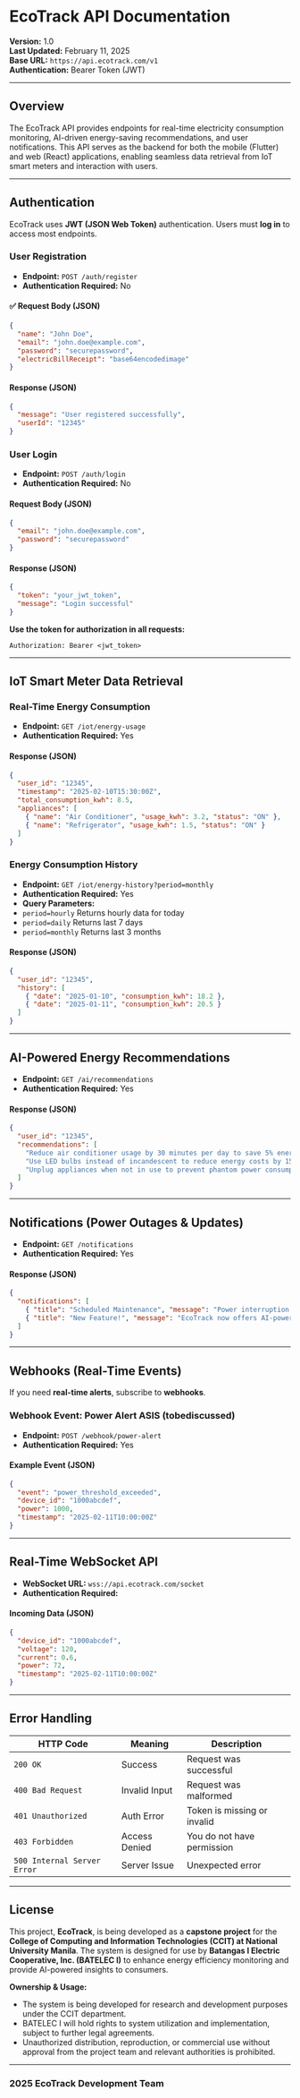 # EcoTrack API Documentation

**Version:** 1.0  
**Last Updated:** February 11, 2025  
**Base URL:** `https://api.ecotrack.com/v1`  
**Authentication:** Bearer Token (JWT)  

---

## Overview
The EcoTrack API provides endpoints for real-time electricity consumption monitoring, AI-driven energy-saving recommendations, and user notifications. This API serves as the backend for both the mobile (Flutter) and web (React) applications, enabling seamless data retrieval from IoT smart meters and interaction with users.

---

## **Authentication**
EcoTrack uses **JWT (JSON Web Token)** authentication. Users must **log in** to access most endpoints.

### **User Registration**
- **Endpoint:** `POST /auth/register`
- **Authentication Required:** No  

#### ✅ Request Body (JSON)
```json
{
  "name": "John Doe",
  "email": "john.doe@example.com",
  "password": "securepassword",
  "electricBillReceipt": "base64encodedimage"
}
```
#### Response (JSON)
```json
{
  "message": "User registered successfully",
  "userId": "12345"
}
```
### **User Login**
- **Endpoint:** `POST /auth/login`
- **Authentication Required:** No
#### Request Body (JSON)
```json
{
  "email": "john.doe@example.com",
  "password": "securepassword"
}
```
#### Response (JSON)
```json
{
  "token": "your_jwt_token",
  "message": "Login successful"
}
```
 **Use the token for authorization in all requests:**
```
Authorization: Bearer <jwt_token>
```
---
## **IoT Smart Meter Data Retrieval**
### **Real-Time Energy Consumption**
- **Endpoint:** `GET /iot/energy-usage`
- **Authentication Required:** Yes
#### Response (JSON)
```json
{
  "user_id": "12345",
  "timestamp": "2025-02-10T15:30:00Z",
  "total_consumption_kwh": 8.5,
  "appliances": [
    { "name": "Air Conditioner", "usage_kwh": 3.2, "status": "ON" },
    { "name": "Refrigerator", "usage_kwh": 1.5, "status": "ON" }
  ]
}
```
### **Energy Consumption History**
- **Endpoint:** `GET /iot/energy-history?period=monthly`
- **Authentication Required:** Yes
- **Query Parameters:**
 - `period=hourly` Returns hourly data for today
 - `period=daily` Returns last 7 days
 - `period=monthly` Returns last 3 months
#### Response (JSON)
```json
{
  "user_id": "12345",
  "history": [
    { "date": "2025-01-10", "consumption_kwh": 18.2 },
    { "date": "2025-01-11", "consumption_kwh": 20.5 }
  ]
}
```
---
## **AI-Powered Energy Recommendations**
- **Endpoint:** `GET /ai/recommendations`
- **Authentication Required:** Yes
#### Response (JSON)
```json
{
  "user_id": "12345",
  "recommendations": [
    "Reduce air conditioner usage by 30 minutes per day to save 5% energy.",
    "Use LED bulbs instead of incandescent to reduce energy costs by 15%.",
    "Unplug appliances when not in use to prevent phantom power consumption."
  ]
}
```
---
## **Notifications (Power Outages & Updates)**
- **Endpoint:** `GET /notifications`
- **Authentication Required:** Yes
#### Response (JSON)
```json
{
  "notifications": [
    { "title": "Scheduled Maintenance", "message": "Power interruption in District 5 from 2PM - 5PM on Feb 12.", "date": "2025-02-10" },
    { "title": "New Feature!", "message": "EcoTrack now offers AI-powered recommendations for energy saving!", "date": "2025-02-09" }
  ]
}
```
---
## **Webhooks (Real-Time Events)**
If you need **real-time alerts**, subscribe to **webhooks**.
### **Webhook Event: Power Alert** ASIS (tobediscussed)
- **Endpoint:** `POST /webhook/power-alert`
- **Authentication Required:** Yes
#### Example Event (JSON)
```json
{
  "event": "power_threshold_exceeded",
  "device_id": "1000abcdef",
  "power": 1000,
  "timestamp": "2025-02-11T10:00:00Z"
}

```
---
## **Real-Time WebSocket API**
- **WebSocket URL:** `wss://api.ecotrack.com/socket`
- **Authentication Required:**
#### Incoming Data (JSON)
```json
{
  "device_id": "1000abcdef",
  "voltage": 120,
  "current": 0.6,
  "power": 72,
  "timestamp": "2025-02-11T10:00:00Z"
}
```
---
## **Error Handling**
| **HTTP Code** | **Meaning** | **Description** |
|--------------|------------|----------------|
| `200 OK` | Success | Request was successful |
| `400 Bad Request` | Invalid Input | Request was malformed |
| `401 Unauthorized` | Auth Error | Token is missing or invalid |
| `403 Forbidden` | Access Denied | You do not have permission |
| `500 Internal Server Error` | Server Issue | Unexpected error |
---

## License
This project, **EcoTrack**, is being developed as a **capstone project** for the **College of Computing and Information Technologies (CCIT) at National University Manila**. The system is designed for use by **Batangas I Electric Cooperative, Inc. (BATELEC I)** to enhance energy efficiency monitoring and provide AI-powered insights to consumers.

**Ownership & Usage:**
- The system is being developed for research and development purposes under the CCIT department.
- BATELEC I will hold rights to system utilization and implementation, subject to further legal agreements.
- Unauthorized distribution, reproduction, or commercial use without approval from the project team and relevant authorities is prohibited.
---
### 2025 EcoTrack Development Team
